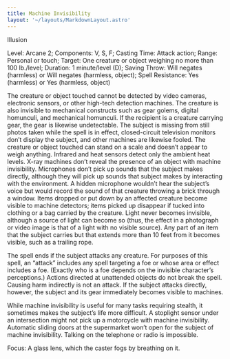 ```yaml
---
title: Machine Invisibility
layout: '~/layouts/MarkdownLayout.astro'
---
```

Illusion

Level: Arcane 2; Components: V, S, F; Casting Time: Attack action; Range:
Personal or touch; Target: One creature or object weighing no more than 100
lb./level; Duration: 1 minute/level (D); Saving Throw: Will negates (harmless)
or Will negates (harmless, object); Spell Resistance: Yes (harmless) or Yes
(harmless, object)

The creature or object touched cannot be detected by video cameras, electronic
sensors, or other high-tech detection machines. The creature is also invisible
to mechanical constructs such as gear golems, digital homunculi, and
mechanical homunculi. If the recipient is a creature carrying gear, the gear
is likewise undetectable. The subject is missing from still photos taken while
the spell is in effect, closed-circuit television monitors don’t display the
subject, and other machines are likewise fooled. The creature or object
touched can stand on a scale and doesn’t appear to weigh anything. Infrared
and heat sensors detect only the ambient heat levels. X-ray machines don’t
reveal the presence of an object with machine invisibility. Microphones don’t
pick up sounds that the subject makes directly, although they will pick up
sounds that subject makes by interacting with the environment. A hidden
microphone wouldn’t hear the subject’s voice but would record the sound of
that creature throwing a brick through a window. Items dropped or put down by
an affected creature become visible to machine detectors; items picked up
disappear if tucked into clothing or a bag carried by the creature. Light
never becomes invisible, although a source of light can become so (thus, the
effect in a photograph or video image is that of a light with no visible
source). Any part of an item that the subject carries but that extends more
than 10 feet from it becomes visible, such as a trailing rope.

The spell ends if the subject attacks any creature. For purposes of this
spell, an “attack” includes any spell targeting a foe or whose area or effect
includes a foe. (Exactly who is a foe depends on the invisible character’s
perceptions.) Actions directed at unattended objects do not break the spell.
Causing harm indirectly is not an attack. If the subject attacks directly,
however, the subject and its gear immediately becomes visible to machines.

While machine invisibility is useful for many tasks requiring stealth, it
sometimes makes the subject’s life more difficult. A stoplight sensor under an
intersection might not pick up a motorcycle with machine invisibility.
Automatic sliding doors at the supermarket won’t open for the subject of
machine invisibility. Talking on the telephone or radio is impossible.

Focus: A glass lens, which the caster fogs by breathing on it.

